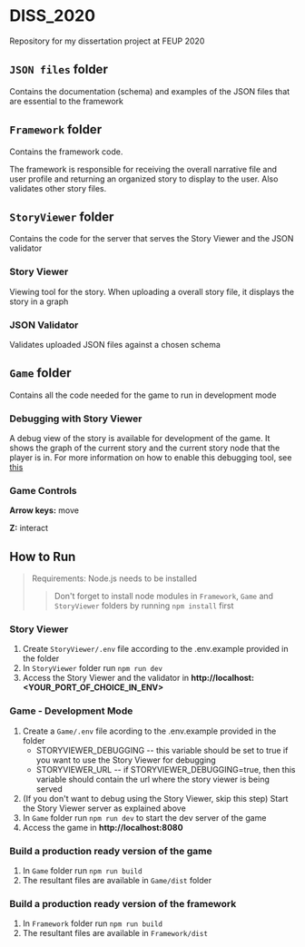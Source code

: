 DISS_2020
======

Repository for my dissertation project at FEUP 2020

`JSON files` folder
------
Contains the documentation (schema) and examples of the JSON files that are essential to the framework

`Framework` folder
------
Contains the framework code.

The framework is responsible for receiving the overall narrative file and user profile and returning an organized story to display to the user. Also validates other story files.

`StoryViewer` folder
------
Contains the code for the server that serves the Story Viewer and the JSON validator

### Story Viewer
Viewing tool for the story. When uploading a overall story file, it displays the story in a graph

### JSON Validator
Validates uploaded JSON files against a chosen schema

`Game` folder
------
Contains all the code needed for the game to run in development mode

### Debugging with Story Viewer
A debug view of the story is available for development of the game. It shows the graph of the current story and the current story node that the player is in. For more information on how to enable this debugging tool, see [this](#game---development-mode)

### Game Controls
**Arrow keys:** move

**Z:** interact

How to Run
------
> Requirements: Node.js needs to be installed
>> Don't forget to install node modules in `Framework`, `Game` and `StoryViewer` folders by running `npm install` first

### Story Viewer
1. Create `StoryViewer/.env` file according to the .env.example provided in the folder
2. In `StoryViewer` folder run `npm run dev`
3. Access the Story Viewer and the validator in **http://<span></span>localhost:<YOUR_PORT_OF_CHOICE_IN_ENV>**

### Game - Development Mode
1. Create a `Game/.env` file acording to the .env.example provided in the folder
    * STORYVIEWER_DEBUGGING -- this variable should be set to true if you want to use the Story Viewer for debugging
    * STORYVIEWER_URL -- if STORYVIEWER_DEBUGGING=true, then this variable should contain the url where the story viewer is being served
2. (If you don't want to debug using the Story Viewer, skip this step) Start the Story Viewer server as explained above
3. In `Game` folder run `npm run dev` to start the dev server of the game
4. Access the game in **http://<span></span>localhost:8080</span>**

### Build a production ready version of the game
1. In `Game` folder run `npm run build`
2. The resultant files are available in `Game/dist` folder

### Build a production ready version of the framework
1. In `Framework` folder run `npm run build`
2. The resultant files are available in `Framework/dist`
